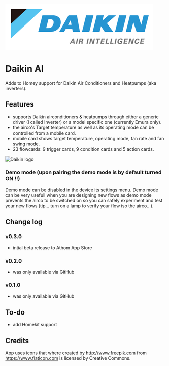 
![Daikin logo](https://github.com/PeterEIER/nl.climate.daikin/raw/development/assets/images/Daikin-logo-wide.png)

# Daikin AI
Adds to Homey support for Daikin Air Conditioners and Heatpumps (aka inverters).

## Features
- supports Daikin airconditioners & heatpumps through either a generic driver (I called Inverter) or a model specific one (currently Emura only).
- the airco's Target temperature as well as its operating mode can be controlled from a mobile card.
- mobile card shows target temperature, operating mode, fan rate and fan swing mode.
- 23 flowcards: 9 trigger cards, 9 condition cards and 5 action cards.

![Daikin logo](https://github.com/PeterEIER/nl.climate.daikin/raw/development/assets/images/mobilecard.png)

### Demo mode (upon pairing the demo mode is by default turned ON !!)
Demo mode can be disabled in the device its settings menu. Demo mode can be very usefull when you are designing new flows as demo mode prevents the airco to be switched on so you can safely experiment and test your new flows (tip... turn on a lamp to verify your flow iso the airco...).

## Change log
### v0.3.0
- intial beta release to Athom App Store

### v0.2.0
- was only available via GitHub

### v0.1.0
- was only available via GitHub

## To-do
- add Homekit support

## Credits
App uses icons that where created by http://www.freepik.com from https://www.flaticon.com is licensed by Creative Commons.